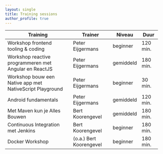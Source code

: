 ```yaml
---
layout: single
title: Training sessions
author_profile: true
---
```


| Training | Trainer | Niveau | Duur |
|-------|--------|---------|---------|
| Workshop frontend tooling & coding | Peter Eijgermans | beginner | 120 min.
| Workshop reactive programmeren met Angular en ReactJS | Peter Eijgermans | gemiddeld | 180 min.
| Workshop bouw een Native app met NativeScript Playground | Peter Eijgermans | beginner | 30 min.
| Android fundamentals | Peter Eijgermans | gemiddeld | 120 min.
| Met Maven kun je Alles Bouwen | Bert Koorengevel | gemiddeld | 180 min.
| Continuous Integration met Jenkins | Bert Koorengevel | beginner | 180 min.
| Docker Workshop | (o.a.) Bert Koorengevel | beginner | 180 min.
